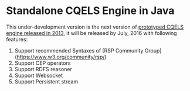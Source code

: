 # Standalone CQELS Engine in Java
This under-development version is the next version of [ prototyped CQELS engine released in 2013](https://github.com/cqels/CQELS-LGPL), it will be released by July, 2016 with following features:

1. Support recommended Syntaxes of [RSP Community Group] (https://www.w3.org/community/rsp/)
2. Support CEP operators
3. Support RDFS reasoner
4. Support Websocket
5. Support Persistent stream
